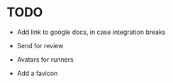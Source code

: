 # TODO

- Add link to google docs, in case integration breaks

- Send for review

- Avatars for runners

- Add a favicon